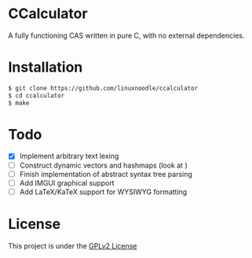 # CCalculator 
A fully functioning CAS written in pure C, with no external dependencies. 

# Installation
```bash
$ git clone https://github.com/linuxnoodle/ccalculator
$ cd ccalculator
$ make
```

# Todo 
- [x] Implement arbitrary text lexing
- [ ] Construct dynamic vectors and hashmaps (look at )
- [ ] Finish implementation of abstract syntax tree parsing 
- [ ] Add IMGUI graphical support
- [ ] Add LaTeX/KaTeX support for WYSIWYG formatting

# License 
This project is under the [GPLv2 License](/LICENSE.txt)
